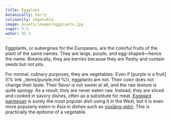 ```yaml
---
title: Eggplant
botanically: berry
culinarily: vegetable
image: assets/images/eggplants.jpg
sugar: 3.5
water: 92.3
---
```

Eggplants, or aubergines for the Europeans, are the colorful fruits of the plant of the same names. They are large, purple, and egg-shaped—hence the name. Botanically, they are berries because they are fleshy and contain seeds but not pits.

For normal, culinary purposes, they are vegetables. Even if [purple is a fruit]({% link _items/purple.md %}), eggplants are not. Their color does not change their taste. Their flavor is not sweet at all, and the raw texture is quite spongy. As a result, they are never eaten raw. Instead, they are sliced and cooked in savory dishes, often as a substitute for meat. [Eggplant parmesan](https://asimplepalate.com/blog/classic-eggplant-parmesan/) is surely the most popular dish using it in the West, but it is even more popularly eaten in Asia in dishes such as [<span lang="zh-Latn-pinyin">yúxiāng-qiézi</span>](https://www.chinasichuanfood.com/yu-xiang-qie-zi-sichuan-eggplant/#recipe). This is practically the epitome of a vegetable.
